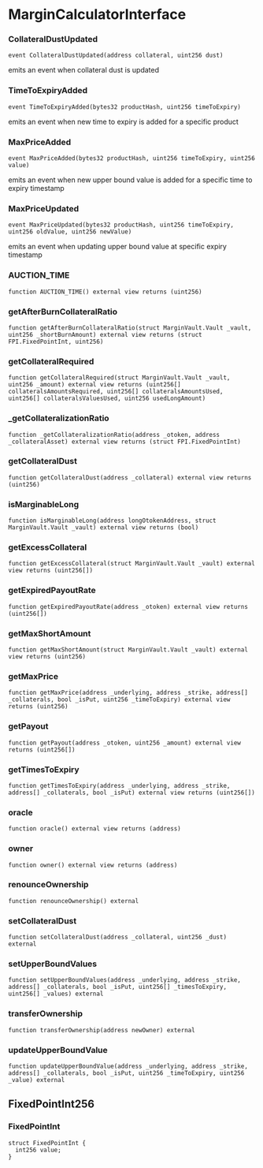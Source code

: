 # MarginCalculatorInterface

### CollateralDustUpdated

```solidity
event CollateralDustUpdated(address collateral, uint256 dust)
```

emits an event when collateral dust is updated

### TimeToExpiryAdded

```solidity
event TimeToExpiryAdded(bytes32 productHash, uint256 timeToExpiry)
```

emits an event when new time to expiry is added for a specific product

### MaxPriceAdded

```solidity
event MaxPriceAdded(bytes32 productHash, uint256 timeToExpiry, uint256 value)
```

emits an event when new upper bound value is added for a specific time to expiry timestamp

### MaxPriceUpdated

```solidity
event MaxPriceUpdated(bytes32 productHash, uint256 timeToExpiry, uint256 oldValue, uint256 newValue)
```

emits an event when updating upper bound value at specific expiry timestamp

### AUCTION_TIME

```solidity
function AUCTION_TIME() external view returns (uint256)
```

### getAfterBurnCollateralRatio

```solidity
function getAfterBurnCollateralRatio(struct MarginVault.Vault _vault, uint256 _shortBurnAmount) external view returns (struct FPI.FixedPointInt, uint256)
```

### getCollateralRequired

```solidity
function getCollateralRequired(struct MarginVault.Vault _vault, uint256 _amount) external view returns (uint256[] collateralsAmountsRequired, uint256[] collateralsAmountsUsed, uint256[] collateralsValuesUsed, uint256 usedLongAmount)
```

### _getCollateralizationRatio

```solidity
function _getCollateralizationRatio(address _otoken, address _collateralAsset) external view returns (struct FPI.FixedPointInt)
```

### getCollateralDust

```solidity
function getCollateralDust(address _collateral) external view returns (uint256)
```

### isMarginableLong

```solidity
function isMarginableLong(address longOtokenAddress, struct MarginVault.Vault _vault) external view returns (bool)
```

### getExcessCollateral

```solidity
function getExcessCollateral(struct MarginVault.Vault _vault) external view returns (uint256[])
```

### getExpiredPayoutRate

```solidity
function getExpiredPayoutRate(address _otoken) external view returns (uint256[])
```

### getMaxShortAmount

```solidity
function getMaxShortAmount(struct MarginVault.Vault _vault) external view returns (uint256)
```

### getMaxPrice

```solidity
function getMaxPrice(address _underlying, address _strike, address[] _collaterals, bool _isPut, uint256 _timeToExpiry) external view returns (uint256)
```

### getPayout

```solidity
function getPayout(address _otoken, uint256 _amount) external view returns (uint256[])
```

### getTimesToExpiry

```solidity
function getTimesToExpiry(address _underlying, address _strike, address[] _collaterals, bool _isPut) external view returns (uint256[])
```

### oracle

```solidity
function oracle() external view returns (address)
```

### owner

```solidity
function owner() external view returns (address)
```

### renounceOwnership

```solidity
function renounceOwnership() external
```

### setCollateralDust

```solidity
function setCollateralDust(address _collateral, uint256 _dust) external
```

### setUpperBoundValues

```solidity
function setUpperBoundValues(address _underlying, address _strike, address[] _collaterals, bool _isPut, uint256[] _timesToExpiry, uint256[] _values) external
```

### transferOwnership

```solidity
function transferOwnership(address newOwner) external
```

### updateUpperBoundValue

```solidity
function updateUpperBoundValue(address _underlying, address _strike, address[] _collaterals, bool _isPut, uint256 _timeToExpiry, uint256 _value) external
```

## FixedPointInt256

### FixedPointInt

```solidity
struct FixedPointInt {
  int256 value;
}
```

